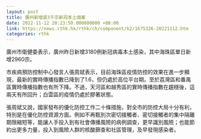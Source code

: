 ```yaml
---
layout: post
title: 廣州新增逾3千宗新冠本土個案
date: 2022-11-12 20:23:50.000000000 +08:00
link: https://news.rthk.hk/rthk/ch/component/k2/1675326-20221112.htm
categories: rthk
---
```


廣州市衛健委表示，廣州昨日新增3180例新冠病毒本土感染，其中海珠區單日新增2960宗。

市疾病預防控制中心發言人張周斌表示，目前海珠區疫情防控的效果在進一步顯現，最新的實時傳播指數已降到了1.6，但仍處於高位平台期。至於荔灣區和番禺區實時傳播指數也有所下降。不過，天河區和越秀區的實時傳播指數在趨穩後，這兩天有所回升；白雲區的疫情仍處於膠著狀態。

張周斌又說，國家發布的優化防控工作二十條措施，對全市的防控大局十分有利，特別是在優化防控資源方面。例如不再甄別次密切接觸者、密切接觸者的集中隔離期限縮短等，能讓人手投入到有社會傳播風險的病例調查，更早識別風險；也能節約出更多力量，投入到風險人群的核酸篩查和社區管理，及早發現感染者。
